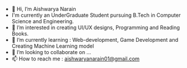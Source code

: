 - 👋 Hi, I’m Aishwarya Narain
- I'm currently an UnderGraduate Student pursuing B.Tech in Computer Science and Engineering.
- 👀 I’m interested in creating UI/UX designs, Programming and Reading Books.
- 🌱 I’m currently learning : Web-development, Game Development and Creating Machine Learning model
- 💞️ I’m looking to collaborate on ...
- 📫 How to reach me : aishwaryanarain01@gmail.com

<!---
narain-aishwarya/narain-aishwarya is a ✨ special ✨ repository because its `README.md` (this file) appears on your GitHub profile.
You can click the Preview link to take a look at your changes.
--->
